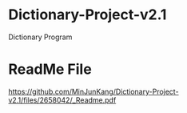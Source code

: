 
# Dictionary-Project-v2.1
Dictionary Program

# ReadMe File
https://github.com/MinJunKang/Dictionary-Project-v2.1/files/2658042/_Readme.pdf
